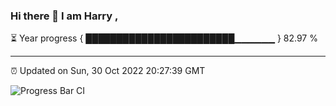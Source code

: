 ### Hi there 👋 I am Harry , 

⏳ Year progress { ████████████████████████▁▁▁▁▁▁ } 82.97 %

---

⏰ Updated on Sun, 30 Oct 2022 20:27:39 GMT

![Progress Bar CI](https://github.com/duykhang68/duykhang68/workflows/Progress%20Bar%20CI/badge.svg)
